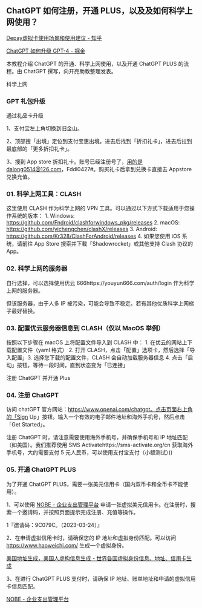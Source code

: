 ## ChatGPT 如何注册，开通 PLUS，以及及如何科学上网使用？

[Depay虚拟卡使用场景和使用建议 - 知乎](https://zhuanlan.zhihu.com/p/612418135)

[ChatGPT 如何升级 GPT-4 - 掘金](https://juejin.cn/post/7214297762354659384)

本教程介绍 ChatGPT 的开通、科学上网使用，以及开通 ChatGPT PLUS 的流程。由 ChatGPT 撰写，向开亮助教整理发表。

科学上网

### GPT 礼包升级

通过礼品卡升级

1、支付宝左上角切换到旧金山。

2、顶部搜「出境」定位到支付宝惠出境。进去后找到「折扣礼卡」，进去后拉到最底部的「更多折扣礼卡」。

3、搜到 App store 折扣礼卡。账号已经注册号了，用的是dalong0514@126.com，Fddl0427#。购买礼卡后拿到兑换卡直接去 Appstore 兑换充值。

### 01. 科学上网工具：CLASH

这里使用 CLASH 作为科学上网的 VPN 工具。可以通过以下方式下载适用于您操作系统的版本： 1. Windows: https://github.com/Fndroid/clashforwindows_pkg/releases 2. macOS: https://github.com/yichengchen/clashX/releases 3. Android: https://github.com/Kr328/ClashForAndroid/releases 4. 如果您使用 iOS 系统，请前往 App Store 搜索并下载「Shadowrocket」或其他支持 Clash 协议的 App。

### 02. 科学上网的服务器

自行选择，可以选择使用优云 666https://youyun666.com/auth/login 作为科学上网的服务器。

但该服务器，由于人多 IP 被污染，可能会导致不稳定。若有其他优质科学上网梯子最好替换。

### 03. 配置优云服务器信息到 CLASH（仅以 MacOS 举例）

按照以下步骤在 macOS 上将配置文件导入到 CLASH 中： 1. 在优云的网站上下载配置文件（yaml 格式） 2. 打开 CLASH，点击「配置」选项卡，然后选择「导入配置」3. 选择您下载的配置文件，CLASH 会自动加载服务器信息 4. 点击「启动」按钮，等待一段时间，直到状态变为「已连接」

注册 ChatGPT 并开通 Plus

### 04. 注册 ChatGPT

访问 chatGPT 官方网站：https://www.openai.com/chatgpt。点击页面右上角的「Sign Up」按钮。输入一个有效的电子邮件地址和海外手机号，然后点击「Get Started」。

注册 ChatGPT 时，请注意需要使用海外手机号，并确保手机号和 IP 地址匹配（如美国）。我们推荐使用 SMS Activatehttps://sms-activate.org/cn 获取海外手机号，大约需要支付 5 元人民币，可以使用支付宝支付（小额测试）))

### 05. 开通 ChatGPT PLUS

为了开通 ChatGPT PLUS，需要一张美元信用卡（国内双币卡和全币卡不能使用）。

1、可以使用 [NOBE - 企业支出管理平台](https://www.nobepay.com/app/home) 申请一张虚拟美元信用卡。在注册时，搜索一个邀请码，并按照页面提示完成注册、充值等操作。

1『邀请码：9C079C。（2023-03-24）』

2、在申请虚拟信用卡时，请确保您的 IP 地址和虚拟身份匹配。可以访问 https://www.haoweichi.com/ 生成一个虚拟身份。

[美国地址生成，美国人虚构信息生成 - 世界各国虚拟身份信息、地址、信用卡生成](https://www.haoweichi.com/)

3、在进行 ChatGPT PLUS 支付时，请确保 IP 地址、账单地址和申请的虚拟信用卡信息匹配。

[NOBE - 企业支出管理平台](https://www.nobepay.com/app/home)
